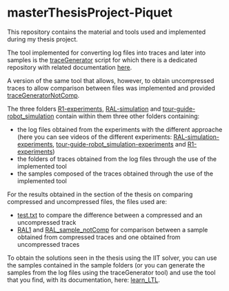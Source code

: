 # masterThesisProject-Piquet

This repository contains the material and tools used and implemented during my thesis project.

The tool implemented for converting log files into traces and later into samples is the [traceGenerator](https://github.com/piquet8/masterThesisProject-Piquet/blob/main/traceGenerator.py) script for which there is a dedicated repository with related documentation [here](https://github.com/piquet8/TraceGenerator_Script).

A version of the same tool that allows, however, to obtain uncompressed traces to allow comparison between files was implemented and provided [traceGeneratorNotComp](https://github.com/piquet8/masterThesisProject-Piquet/blob/main/traceGeneratorNotComp.py).

The three folders [R1-experiments](https://github.com/piquet8/masterThesisProject-Piquet/tree/main/R1-experiments), [RAL-simulation](https://github.com/piquet8/masterThesisProject-Piquet/tree/main/RAL-simulation) and [tour-guide-robot_simulation](https://github.com/piquet8/masterThesisProject-Piquet/tree/main/tour-guide-robot_simulation) contain within them three other folders containing: 
- the log files obtained from the experiments with the different approache (here you can see videos of the different experiments: [RAL-simulation-experiments](https://www.youtube.com/watch?v=dSbK80kEZ0k), [tour-guide-robot_simulation-experiments](https://www.youtube.com/watch?v=8L_4tDIS1Gs) and [R1-experiments](https://www.youtube.com/watch?v=qedEZL8t7cs))
- the folders of traces obtained from the log files through the use of the implemented tool
- the samples composed of the traces obtained through the use of the implemented tool

For the results obtained in the section of the thesis on comparing compressed and uncompressed files, the files used are: 
- [test.txt](https://github.com/piquet8/masterThesisProject-Piquet/blob/main/test.txt) to compare the difference between a compressed and an uncompressed track
- [RAL1](https://github.com/piquet8/masterThesisProject-Piquet/blob/main/RAL-simulation/samples/RAL1.json) and [RAL_sample_notComp](https://github.com/piquet8/masterThesisProject-Piquet/blob/main/RAL-simulation/samples/RAL_sample_notComp.json) for comparison between a sample obtained from compressed traces and one obtained from uncompressed traces

To obtain the solutions seen in the thesis using the IIT solver, you can use the samples contained in the sample folders (or you can generate the samples from the log files using the traceGenerator tool) and use the tool that you find, with its documentation, here: [learn_LTL](https://github.com/EnricoGhiorzi/learn_ltl.git).


